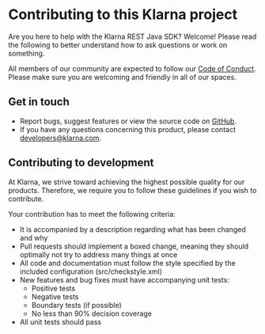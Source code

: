 # Contributing to this Klarna project

Are you here to help with the Klarna REST Java SDK? Welcome! Please read the following to better understand how to ask questions or work on something.

All members of our community are expected to follow our [Code of Conduct](CODE_OF_CONDUCT.md). Please make sure you are welcoming and friendly in all of our spaces.

## Get in touch

* Report bugs, suggest features or view the source code on [GitHub](https://github.com/klarna/kco_rest_java/issues).
* If you have any questions concerning this product, please contact developers@klarna.com.

## Contributing to development

At Klarna, we strive toward achieving the highest possible quality for our
products. Therefore, we require you to follow these guidelines if you wish
to contribute.

Your contribution has to meet the following criteria:

* It is accompanied by a description regarding what has been changed and why
* Pull requests should implement a boxed change, meaning they should optimally not try to address many things at once
* All code and documentation must follow the style specified by
  the included configuration (src/checkstyle.xml)
* New features and bug fixes must have accompanying unit tests:
  * Positive tests
  * Negative tests
  * Boundary tests (if possible)
  * No less than 90% decision coverage
* All unit tests should pass

